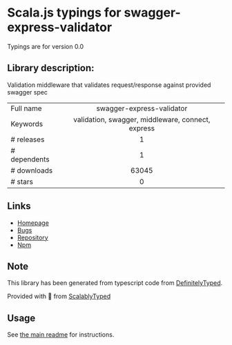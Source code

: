 
# Scala.js typings for swagger-express-validator

Typings are for version 0.0

## Library description:
Validation middleware that validates request/response against provided swagger spec

|                    |                 |
| ------------------ | :-------------: |
| Full name          | swagger-express-validator |
| Keywords           | validation, swagger, middleware, connect, express |
| # releases         | 1 |
| # dependents       | 1 |
| # downloads        | 63045 |
| # stars            | 0 |

## Links
- [Homepage](https://github.com/gargol/swagger-express-validator#readme)
- [Bugs](https://github.com/gargol/swagger-express-validator/issues)
- [Repository](https://github.com/gargol/swagger-express-validator)
- [Npm](https://www.npmjs.com/package/swagger-express-validator)
    


## Note
This library has been generated from typescript code from [DefinitelyTyped](https://definitelytyped.org).

Provided with :purple_heart: from [ScalablyTyped](https://github.com/oyvindberg/ScalablyTyped)

## Usage
See [the main readme](../../readme.md) for instructions.


